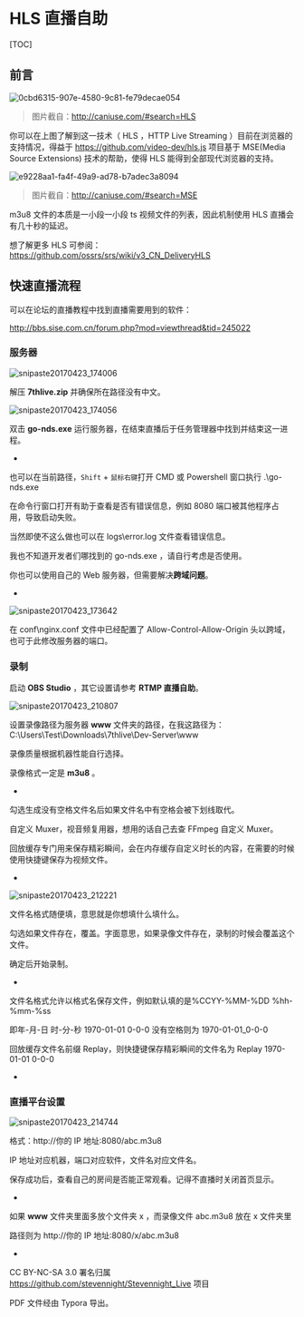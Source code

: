 # HLS 直播自助  

[TOC]

## 前言

![0cbd6315-907e-4580-9c81-fe79decae054](0cbd6315-907e-4580-9c81-fe79decae054.png)



> 图片截自：http://caniuse.com/#search=HLS

你可以在上图了解到这一技术（ HLS ，HTTP Live Streaming ）目前在浏览器的支持情况，得益于 https://github.com/video-dev/hls.js 项目基于 MSE(Media Source Extensions) 技术的帮助，使得 HLS 能得到全部现代浏览器的支持。

![e9228aa1-fa4f-49a9-ad78-b7adec3a8094](.\e9228aa1-fa4f-49a9-ad78-b7adec3a8094.png)

> 图片截自：http://caniuse.com/#search=MSE

m3u8 文件的本质是一小段一小段 ts 视频文件的列表，因此机制使用 HLS 直播会有几十秒的延迟。

想了解更多 HLS 可参阅：https://github.com/ossrs/srs/wiki/v3_CN_DeliveryHLS

## 快速直播流程

可以在论坛的直播教程中找到直播需要用到的软件：

http://bbs.sise.com.cn/forum.php?mod=viewthread&tid=245022

### 服务器

![snipaste20170423_174006](.\snipaste20170423_174006.png)

解压 **7thlive.zip** 并确保所在路径没有中文。

![snipaste20170423_174056](.\snipaste20170423_174056.png)

双击 **go-nds.exe** 运行服务器，在结束直播后于任务管理器中找到并结束这一进程。

-

也可以在当前路径，`Shift` + `鼠标右键`打开 CMD 或 Powershell 窗口执行 .\go-nds.exe

在命令行窗口打开有助于查看是否有错误信息，例如 8080 端口被其他程序占用，导致启动失败。

当然即使不这么做也可以在 logs\error.log 文件查看错误信息。

我也不知道开发者们哪找到的 go-nds.exe ，请自行考虑是否使用。

你也可以使用自己的 Web 服务器，但需要解决**跨域问题**。

-

![snipaste20170423_173642](.\snipaste20170423_173642.png)

在 conf\nginx.conf 文件中已经配置了 Allow-Control-Allow-Origin 头以跨域，也可于此修改服务器的端口。

### 录制

启动 **OBS Studio** ，其它设置请参考 **RTMP 直播自助**。

![snipaste20170423_210807](.\snipaste20170423_210807.png)

设置录像路径为服务器 **www** 文件夹的路径，在我这路径为：C:\Users\Test\Downloads\7thlive\Dev-Server\www

录像质量根据机器性能自行选择。

录像格式一定是 **m3u8** 。

-

勾选生成没有空格文件名后如果文件名中有空格会被下划线取代。

自定义 Muxer，视音频复用器，想用的话自己去查 FFmpeg 自定义 Muxer。

回放缓存专门用来保存精彩瞬间，会在内存缓存自定义时长的内容，在需要的时候使用快捷键保存为视频文件。

-

![snipaste20170423_212221](.\snipaste20170423_212221.png)

文件名格式随便填，意思就是你想填什么填什么。

勾选如果文件存在，覆盖。字面意思，如果录像文件存在，录制的时候会覆盖这个文件。

确定后开始录制。

-

文件名格式允许以格式名保存文件，例如默认填的是%CCYY-%MM-%DD %hh-%mm-%ss 

即年-月-日 时-分-秒 1970-01-01 0-0-0 没有空格则为 1970-01-01_0-0-0

回放缓存文件名前缀 Replay，则快捷键保存精彩瞬间的文件名为 Replay 1970-01-01 0-0-0

-

### 直播平台设置

![snipaste20170423_214744](.\snipaste20170423_214744.png)

格式：http://你的 IP 地址:8080/abc.m3u8

IP 地址对应机器，端口对应软件，文件名对应文件名。

保存成功后，查看自己的房间是否能正常观看。记得不直播时关闭首页显示。 

-

如果 **www** 文件夹里面多放个文件夹 x ，而录像文件 abc.m3u8 放在 x 文件夹里

路径则为 http://你的 IP 地址:8080/x/abc.m3u8

-

CC BY-NC-SA 3.0 署名归属 https://github.com/stevennight/Stevennight_Live 项目

PDF 文件经由 Typora 导出。